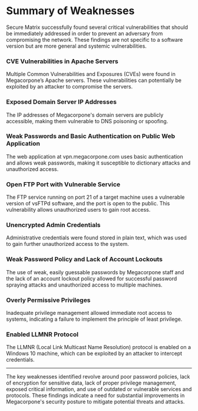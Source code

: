 # Summary of Weaknesses

Secure Matrix successfully found several critical vulnerabilities that should be immediately addressed in order to prevent an adversary from compromising the network. These findings are not specific to a software version but are more general and systemic vulnerabilities.

### CVE Vulnerabilities in Apache Servers
Multiple
Common Vulnerabilities and Exposures (CVEs) were found in Megacorpone’s Apache servers. These vulnerabilities can potentially be exploited by an attacker to compromise the servers.

### Exposed Domain Server IP Addresses
The IP addresses of Megacorpone's domain servers are publicly accessible, making them vulnerable to DNS poisoning or spoofing.

### Weak Passwords and Basic Authentication on Public Web Application
The web application at vpn.megacorpone.com uses basic authentication and allows weak passwords, making it susceptible to dictionary attacks and unauthorized access.

### Open FTP Port with Vulnerable Service
The FTP service running on port 21 of a target machine uses a vulnerable version of vsFTPd software, and the port is open to the public. This vulnerability allows unauthorized users to gain root access.

### Unencrypted Admin Credentials
Administrative credentials were found stored in plain text, which was used to gain further unauthorized access to the system.

### Weak Password Policy and Lack of Account Lockouts
The use of weak, easily guessable passwords by Megacorpone staff and the lack of an account lockout policy allowed for successful password spraying attacks and unauthorized access to multiple machines.

### Overly Permissive Privileges
Inadequate privilege management allowed immediate root access to systems, indicating a failure to implement the principle of least privilege.

### Enabled LLMNR Protocol
The LLMNR (Local Link Multicast Name Resolution) protocol is enabled on a Windows 10 machine, which can be exploited by an attacker to intercept credentials.

---

The key weaknesses identified revolve around poor password policies, lack of encryption for sensitive data, lack of proper privilege management, exposed critical information, and use of outdated or vulnerable services and protocols. These findings indicate a need for substantial improvements in Megacorpone's security posture to mitigate potential threats and attacks.